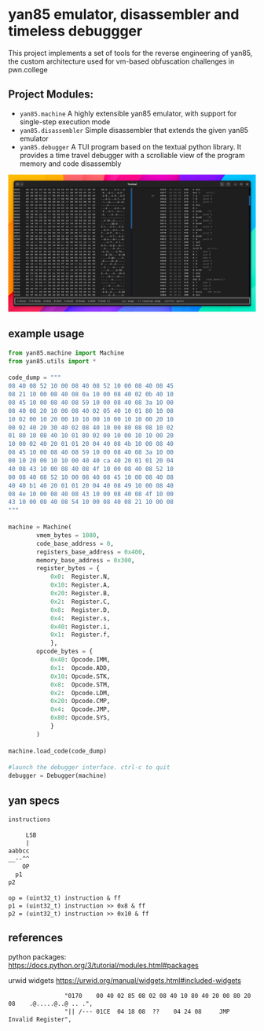 # yan85 emulator, disassembler and timeless debuggger

This project implements a set of tools for the reverse engineering
of yan85, the custom architecture used for vm-based obfuscation challenges in pwn.college

## Project Modules:

- `yan85.machine` A highly extensible yan85 emulator, with support for single-step execution mode
- `yan85.disassembler` Simple disassembler that extends the given yan85 emulator
- `yan85.debugger` A TUI program based on the textual python library. It provides a time travel debugger with a scrollable view of the program memory and code disassembly

<p align="center">
<img src="./docs/screen1.png" width="900px" height="auto" />
</p>

## example usage

```python
from yan85.machine import Machine
from yan85.utils import *

code_dump = """
08 40 08 52 10 00 08 40 08 52 10 00 08 40 08 45
08 21 10 00 08 40 08 0a 10 00 08 40 02 0b 40 10
08 45 10 00 08 40 08 59 10 00 08 40 08 3a 10 00
08 40 08 20 10 00 08 40 02 05 40 10 01 80 10 08
10 02 00 10 20 00 10 10 00 10 00 10 10 00 20 10
00 02 40 20 30 40 02 08 40 10 00 80 08 08 10 02
01 80 10 08 40 10 01 80 02 00 10 00 10 10 00 20
10 00 02 40 20 01 01 20 04 40 08 4b 10 00 08 40
08 45 10 00 08 40 08 59 10 00 08 40 08 3a 10 00
00 10 20 00 10 10 00 40 40 ca 40 20 01 01 20 04
40 08 43 10 00 08 40 08 4f 10 00 08 40 08 52 10
00 08 40 08 52 10 00 08 40 08 45 10 00 08 40 08
40 40 b1 40 20 01 01 20 04 40 08 49 10 00 08 40
08 4e 10 00 08 40 08 43 10 00 08 40 08 4f 10 00
43 10 00 08 40 08 54 10 00 08 40 08 21 10 00 08
"""

machine = Machine(
        vmem_bytes = 1080,
        code_base_address = 0,
        registers_base_address = 0x400,
        memory_base_address = 0x300,
        register_bytes = {
            0x0:  Register.N,
            0x10: Register.A,
            0x20: Register.B,
            0x2:  Register.C,
            0x8:  Register.D,
            0x4:  Register.s,
            0x40: Register.i,
            0x1:  Register.f,
            },
        opcode_bytes = {
            0x40: Opcode.IMM,
            0x1:  Opcode.ADD,
            0x10: Opcode.STK,
            0x8:  Opcode.STM,
            0x2:  Opcode.LDM,
            0x20: Opcode.CMP,
            0x4:  Opcode.JMP,
            0x80: Opcode.SYS,
            }
        )

machine.load_code(code_dump)

#launch the debugger interface. ctrl-c to quit
debugger = Debugger(machine)
```

## yan specs

```
instructions

     LSB
     |
aabbcc
__--^^
    OP
  p1
p2

op = (uint32_t) instruction & ff
p1 = (uint32_t) instruction >> 0x8 & ff
p2 = (uint32_t) instruction >> 0x10 & ff
```

## references

python packages:
https://docs.python.org/3/tutorial/modules.html#packages

urwid widgets
https://urwid.org/manual/widgets.html#included-widgets

                    "0170    00 40 02 85 08 02 08 40 10 80 40 20 00 80 20 08    .@.....@..@ .. .",
                    "|| /--- 01CE  04 18 08  ??    04 24 08     JMP Invalid Register",
